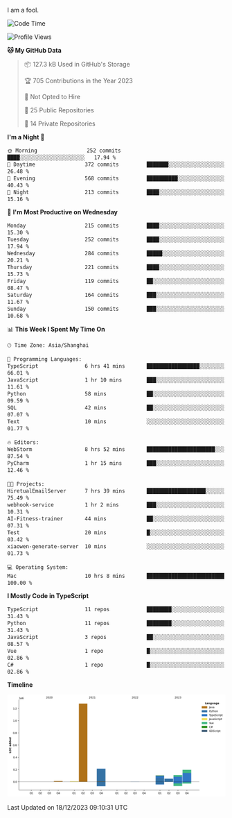 I am a fool.

<!--START_SECTION:waka-->
![Code Time](http://img.shields.io/badge/Code%20Time-982%20hrs%2031%20mins-blue)

![Profile Views](http://img.shields.io/badge/Profile%20Views-0-blue)

**🐱 My GitHub Data** 

> 📦 127.3 kB Used in GitHub's Storage 
 > 
> 🏆 705 Contributions in the Year 2023
 > 
> 🚫 Not Opted to Hire
 > 
> 📜 25 Public Repositories 
 > 
> 🔑 14 Private Repositories 
 > 
**I'm a Night 🦉** 

```text
🌞 Morning                252 commits         ████░░░░░░░░░░░░░░░░░░░░░   17.94 % 
🌆 Daytime                372 commits         ███████░░░░░░░░░░░░░░░░░░   26.48 % 
🌃 Evening                568 commits         ██████████░░░░░░░░░░░░░░░   40.43 % 
🌙 Night                  213 commits         ████░░░░░░░░░░░░░░░░░░░░░   15.16 % 
```
📅 **I'm Most Productive on Wednesday** 

```text
Monday                   215 commits         ████░░░░░░░░░░░░░░░░░░░░░   15.30 % 
Tuesday                  252 commits         ████░░░░░░░░░░░░░░░░░░░░░   17.94 % 
Wednesday                284 commits         █████░░░░░░░░░░░░░░░░░░░░   20.21 % 
Thursday                 221 commits         ████░░░░░░░░░░░░░░░░░░░░░   15.73 % 
Friday                   119 commits         ██░░░░░░░░░░░░░░░░░░░░░░░   08.47 % 
Saturday                 164 commits         ███░░░░░░░░░░░░░░░░░░░░░░   11.67 % 
Sunday                   150 commits         ███░░░░░░░░░░░░░░░░░░░░░░   10.68 % 
```


📊 **This Week I Spent My Time On** 

```text
🕑︎ Time Zone: Asia/Shanghai

💬 Programming Languages: 
TypeScript               6 hrs 41 mins       █████████████████░░░░░░░░   66.01 % 
JavaScript               1 hr 10 mins        ███░░░░░░░░░░░░░░░░░░░░░░   11.61 % 
Python                   58 mins             ██░░░░░░░░░░░░░░░░░░░░░░░   09.59 % 
SQL                      42 mins             ██░░░░░░░░░░░░░░░░░░░░░░░   07.07 % 
Text                     10 mins             ░░░░░░░░░░░░░░░░░░░░░░░░░   01.77 % 

🔥 Editors: 
WebStorm                 8 hrs 52 mins       ██████████████████████░░░   87.54 % 
PyCharm                  1 hr 15 mins        ███░░░░░░░░░░░░░░░░░░░░░░   12.46 % 

🐱‍💻 Projects: 
HiretualEmailServer      7 hrs 39 mins       ███████████████████░░░░░░   75.49 % 
webhook-service          1 hr 2 mins         ███░░░░░░░░░░░░░░░░░░░░░░   10.31 % 
AI-Fitness-trainer       44 mins             ██░░░░░░░░░░░░░░░░░░░░░░░   07.31 % 
Test                     20 mins             █░░░░░░░░░░░░░░░░░░░░░░░░   03.42 % 
xiaowen-generate-server  10 mins             ░░░░░░░░░░░░░░░░░░░░░░░░░   01.73 % 

💻 Operating System: 
Mac                      10 hrs 8 mins       █████████████████████████   100.00 % 
```

**I Mostly Code in TypeScript** 

```text
TypeScript               11 repos            ████████░░░░░░░░░░░░░░░░░   31.43 % 
Python                   11 repos            ████████░░░░░░░░░░░░░░░░░   31.43 % 
JavaScript               3 repos             ██░░░░░░░░░░░░░░░░░░░░░░░   08.57 % 
Vue                      1 repo              █░░░░░░░░░░░░░░░░░░░░░░░░   02.86 % 
C#                       1 repo              █░░░░░░░░░░░░░░░░░░░░░░░░   02.86 % 
```



**Timeline**

![Lines of Code chart](https://raw.githubusercontent.com/VeejaLiu/VeejaLiu/master/assets/bar_graph.png)


 Last Updated on 18/12/2023 09:10:31 UTC
<!--END_SECTION:waka-->
